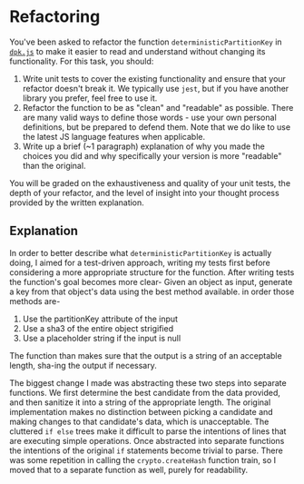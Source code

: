 
# Refactoring

You've been asked to refactor the function `deterministicPartitionKey` in [`dpk.js`](dpk.js) to make it easier to read and understand without changing its functionality. For this task, you should:

1. Write unit tests to cover the existing functionality and ensure that your refactor doesn't break it. We typically use `jest`, but if you have another library you prefer, feel free to use it.
2. Refactor the function to be as "clean" and "readable" as possible. There are many valid ways to define those words - use your own personal definitions, but be prepared to defend them. Note that we do like to use the latest JS language features when applicable.
3. Write up a brief (~1 paragraph) explanation of why you made the choices you did and why specifically your version is more "readable" than the original.

You will be graded on the exhaustiveness and quality of your unit tests, the depth of your refactor, and the level of insight into your thought process provided by the written explanation.

## Explanation
In order to better describe what `deterministicPartitionKey` is actually doing, I aimed for a test-driven approach, writing my tests first before considering a more appropriate structure for the function. After writing tests the function's goal becomes more clear-
Given an object as input, generate a key from that object's data using the best  method available.
in order those methods are-
 1. Use the partitionKey attribute of the input
 2. Use a sha3 of the entire object strigified
 3. Use a placeholder string if the input is null

The function than makes sure that the output is a string of an acceptable length, sha-ing the output if necessary.

The biggest change I made was abstracting these two steps into separate functions. We first determine the best candidate from the data provided, and then sanitize it into a string of the appropriate length. The original implementation makes no distinction between picking a candidate and making changes to that candidate's data, which is unacceptable. The cluttered `if else` trees make it difficult to parse the intentions of lines that are executing simple operations. Once abstracted into separate functions the intentions of the original `if` statements become trivial to parse.
There was some repetition in calling the `crypto.createHash` function train, so I moved that to a separate function as well, purely for readability.
